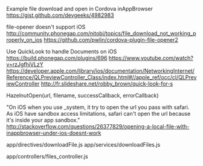 
Example file download and open in Cordova inAppBrowser
https://gist.github.com/devgeeks/4982983

file-opener doesn't support iOS
http://community.phonegap.com/nitobi/topics/file_download_not_working_properly_on_ios
https://github.com/pwlin/cordova-plugin-file-opener2


Use QuickLook to handle Documents on iOS
	https://build.phonegap.com/plugins/696
	https://www.youtube.com/watch?v=rzJgfhiVLzY
	https://developer.apple.com/library/ios/documentation/NetworkingInternet/Reference/QLPreviewController_Class/index.html#//apple_ref/occ/cl/QLPreviewController
	http://fr.slideshare.net/robby_brown/quick-look-for-s

HazelnutOpen(url, filename, successCallback, errorCallback)

"On iOS when you use _system, it try to open the url you pass with safari. As iOS have sandbox access limitations, safari can't open the url because it's inside your app sandbox."
http://stackoverflow.com/questions/26377829/opening-a-local-file-with-inappbrowser-under-ios-doesnt-work

app/directives/downloadFile.js
app/services/downloadFiles.js

app/controllers/files_controller.js